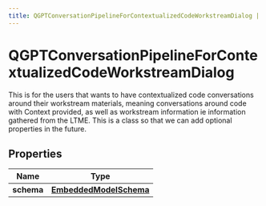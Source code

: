 ```yaml
---
title: QGPTConversationPipelineForContextualizedCodeWorkstreamDialog | TypeScript SDK
---
```



# QGPTConversationPipelineForContextualizedCodeWorkstreamDialog

This is for the users that wants to have contextualized code conversations around their workstream materials, meaning conversations around code with Context provided, as well as workstream information ie information gathered from the LTME.  This is a class so that we can add optional properties in the future.

## Properties

Name | Type
------------ | -------------
**schema** | [**EmbeddedModelSchema**](EmbeddedModelSchema)


